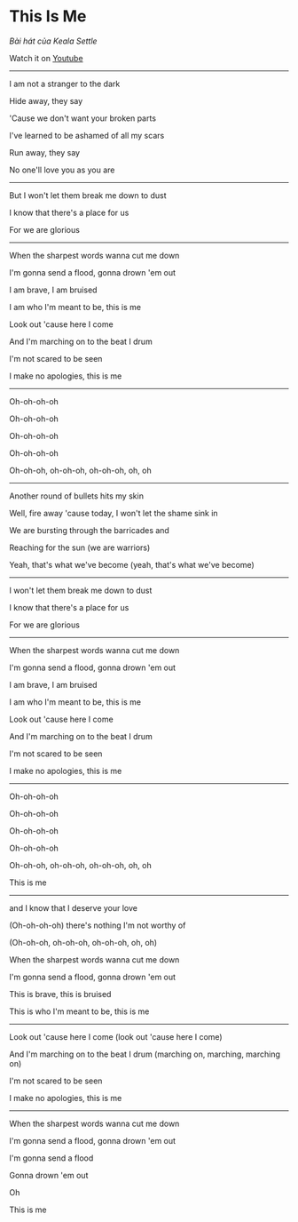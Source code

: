 # This Is Me

_Bài hát của Keala Settle_

Watch it on [Youtube](https://www.youtube.com/watch?v=CjxugyZCfuw)

---

I am not a stranger to the dark

Hide away, they say

'Cause we don't want your broken parts

I've learned to be ashamed of all my scars

Run away, they say

No one'll love you as you are

---

But I won't let them break me down to dust

I know that there's a place for us

For we are glorious

---

When the sharpest words wanna cut me down

I'm gonna send a flood, gonna drown 'em out

I am brave, I am bruised

I am who I'm meant to be, this is me

Look out 'cause here I come

And I'm marching on to the beat I drum

I'm not scared to be seen

I make no apologies, this is me

---

Oh-oh-oh-oh

Oh-oh-oh-oh

Oh-oh-oh-oh

Oh-oh-oh-oh

Oh-oh-oh, oh-oh-oh, oh-oh-oh, oh, oh

---

Another round of bullets hits my skin

Well, fire away 'cause today, I won't let the shame sink in

We are bursting through the barricades and

Reaching for the sun (we are warriors)

Yeah, that's what we've become (yeah, that's what we've become)

---

I won't let them break me down to dust

I know that there's a place for us

For we are glorious

---

When the sharpest words wanna cut me down

I'm gonna send a flood, gonna drown 'em out

I am brave, I am bruised

I am who I'm meant to be, this is me

Look out 'cause here I come

And I'm marching on to the beat I drum

I'm not scared to be seen

I make no apologies, this is me

---

Oh-oh-oh-oh

Oh-oh-oh-oh

Oh-oh-oh-oh

Oh-oh-oh-oh

Oh-oh-oh, oh-oh-oh, oh-oh-oh, oh, oh

This is me

---

and I know that I deserve your love

(Oh-oh-oh-oh) there's nothing I'm not worthy of

(Oh-oh-oh, oh-oh-oh, oh-oh-oh, oh, oh)

When the sharpest words wanna cut me down

I'm gonna send a flood, gonna drown 'em out

This is brave, this is bruised

This is who I'm meant to be, this is me

---

Look out 'cause here I come (look out 'cause here I come)

And I'm marching on to the beat I drum (marching on, marching, marching on)

I'm not scared to be seen

I make no apologies, this is me

---

When the sharpest words wanna cut me down

I'm gonna send a flood, gonna drown 'em out

I'm gonna send a flood

Gonna drown 'em out

Oh

This is me

